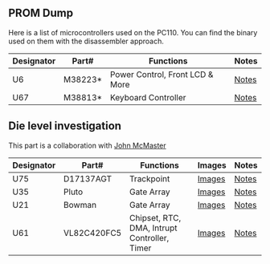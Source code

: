 ## PROM Dump

Here is a list of microcontrollers used on the PC110.
You can find the binary used on them with the disassembler approach.

|Designator|Part#  |Functions           |Notes                             |
|----------|-------|--------------------|----------------------------------|
|U6        |M38223*|Power Control, Front LCD & More|[Notes](U6-M38224M6HP/)|
|U67       |M38813*|Keyboard Controller|[Notes](U67-M38813E4HP/)           |

## Die level investigation

This part is a collaboration with [John McMaster](https://siliconpr0n.org/archive/doku.php?id=ibm:pc110)

|Designator|Part#      |Functions           |Images | Notes                             |
|----------|-----------|--------------------|-------|-----------------------------------|
|U75       |D17137AGT  |Trackpoint          |[Images](https://siliconpr0n.org/archive/doku.php?id=mcmaster:nec:d17137agt)|[Notes](U75-D17137AGT/)|
|U35       |Pluto      |Gate Array          |[Images](https://siliconpr0n.org/archive/doku.php?id=mcmaster:rios:z10s10922-00)|[Notes](U35-Pluto/)|
|U21       |Bowman     |Gate Array          |[Images](https://siliconpr0n.org/archive/doku.php?id=mcmaster:rios:63g33f1017)|[Notes](U21-Bowman/)|
|U61       |VL82C420FC5|Chipset, RTC, DMA, Intrupt Controller, Timer             |[Images](https://siliconpr0n.org/archive/doku.php?id=mcmaster:rios:vl82c420fc5-c)|[Notes](U61-VL82C420FC5/)|

